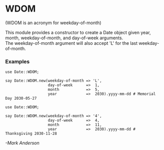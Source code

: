 # WDOM
(WDOM is an acronym for weekday-of-month)

This module provides a constructor to create a Date object given year, month, weekday-of-month, and day-of-week arguments.  
The weekday-of-month argument will also accept 'L' for the last weekday-of-month.

### Examples
```
use Date::WDOM;

say Date::WDOM.new(weekday-of-month => 'L',
                   day-of-week      =>  1,
                   month            =>  5,
                   year             =>  2030).yyyy-mm-dd # Memorial Day 2030-05-27
```

```
use Date::WDOM;

say Date::WDOM.new(weekday-of-month => '4',
                   day-of-week      =>  4,
                   month            =>  11,
                   year             =>  2030).yyyy-mm-dd # Thanksgiving 2030-11-28
```

*-Mark Anderson*
